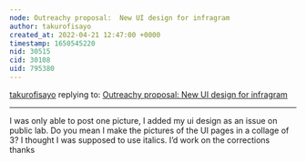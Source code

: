 ```yaml
---
node: Outreachy proposal:  New UI design for infragram
author: takurofisayo
created_at: 2022-04-21 12:47:00 +0000
timestamp: 1650545220
nid: 30515
cid: 30108
uid: 795380
---
```




[takurofisayo](../profile/takurofisayo) replying to: [Outreachy proposal:  New UI design for infragram](../notes/takurofisayo/04-20-2022/outreachy-proposal-new-ui-design-for-infragram)

----
I was only able to post one picture, I added my ui design as an issue on public lab. Do you mean I make the pictures of the UI pages in a collage of 3?
I thought I was supposed to use italics.
I’d work on the corrections thanks 